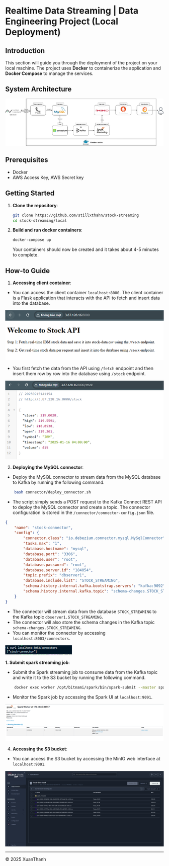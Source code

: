 # Realtime Data Streaming | Data Engineering Project (Local Deployment)

## Introduction 
This section will guide you through the deployment of the project on your local machine. The project uses **Docker** to containerize the application and **Docker Compose** to manage the services.

## System Architecture
![Local Deployment](../images/local-architecture.png)

## Prerequisites
- Docker
- AWS Access Key, AWS Secret key

## Getting Started
1.  **Clone the repository**:
    ```bash
    git clone https://github.com/stillxthahn/stock-streaming
	cd stock-streaming/local
    ```

2. **Build and run docker containers**:
	```bash
   	docker-compose up
    ```

	Your containers should now be created and it takes about 4-5 minutes to complete.


## How-to Guide
1. **Accessing client container**:
 - You can access the client container ```localhost:8000```. The client container is a Flask application that interacts with the API to fetch and insert data into the database.

![](../images/cloud-example-client.png)

 - You first fetch the data from the API using ```/fetch``` endpoint and then insert them row by row into the database using ```/stock``` endpoint. 

![](../images/cloud-example-client-stock.png)
  
2. **Deploying the MySQL connector**:

- Deploy the MySQL connector to stream data from the MySQL database to Kafka by running the following command.

```bash
    bash connector/deploy_connector.sh
```

- The script simply sends a POST request to the Kafka Connect REST API to deploy the MySQL connector and create a topic. The connector configuration is stored in the ```/connector/connector-config.json``` file. 
```json
{
    "name": "stock-connector",
    "config": {
        "connector.class": "io.debezium.connector.mysql.MySqlConnector",
        "tasks.max": "1",
        "database.hostname": "mysql",
        "database.port": "3306",
        "database.user": "root",
		"database.password": "root",
        "database.server.id": "184054",
        "topic.prefix": "dbserver1",
        "database.include.list": "STOCK_STREAMING",
        "schema.history.internal.kafka.bootstrap.servers": "kafka:9092",
        "schema.history.internal.kafka.topic": "schema-changes.STOCK_STREAMING"
    }
}
```
- The connector will stream data from the database ```STOCK_STREAMING``` to the Kafka topic ```dbserver1.STOCK_STREAMING```.
- The connector will also store the schema changes in the Kafka topic ```schema-changes.STOCK_STREAMING```.
- You can monitor the connector by accessing  ```localhost:8003/connectors```.

![](../images/local-debezium-connectors.png)


**1. Submit spark streaming job**:
 - Submit the Spark streaming job to consume data from the Kafka topic and write it to the S3 bucket by running the following command.

```bash
    docker exec worker /opt/bitnami/spark/bin/spark-submit --master spark://master:7077  --deploy-mode client --packages org.apache.spark:spark-sql-kafka-0-10_2.12:3.5.0 /opt/spark-scripts/main.py
```
 - Monitor the Spark job by accessing the Spark UI at ```localhost:9091```.

![](../images/local-spark-ui.png)

4. **Accessing the S3 bucket**:
 - You can access the S3 bucket by accessing the MinIO web interface at ```localhost:9001```.

![](../images/local-minio-bucket.png)

---

<p>&copy; 2025 XuanThanh</p>


	